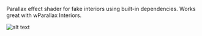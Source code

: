 Parallax effect shader for fake interiors using built-in dependencies. Works great with wParallax Interiors.

![alt text](https://cdn.discordapp.com/attachments/1332790194297901126/1378845993398698025/image.png?ex=683e15e6&is=683cc466&hm=d20f947130f464d1000e513ded2a4dab6902be21b5d4b537ec70b1b91fc22195&)
